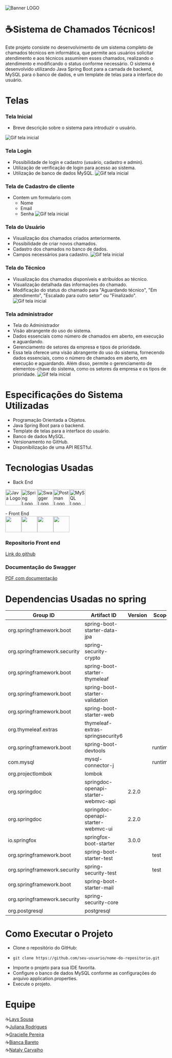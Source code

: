 ![Banner LOGO](https://i.imgur.com/9WAsKpZ.gif)

# ☕Sistema de Chamados Técnicos!

Este projeto consiste no desenvolvimento de um sistema completo de chamados técnicos em informática, que permite aos usuários solicitar atendimento e aos técnicos assumirem esses chamados, realizando o atendimento e modificando o status conforme necessário. O sistema é desenvolvido utilizando Java Spring Boot para a camada de backend, MySQL para o banco de dados, e um template de telas para a interface do usuário.

# Telas
### Tela Inicial
- Breve descrição sobre o sistema para introduzir o usuário.


![Gif tela inicial](https://i.imgur.com/wiu3kBx.png)

### Tela Login
- Possibilidade de login e cadastro (usuário, cadastro e admin).
- Utilização de verificação de login para acesso ao sistema.
- Utilização de banco de dados MySQL.
![Gif tela inicial](https://i.imgur.com/uj31mFP.png)

### Tela de Cadastro de cliente
- Contem um formulario com
  -  Nome
  -  Email
  -  Senha
  ![Gif tela inicial](https://i.imgur.com/kxOeUro.png)
### Tela do Usuário
- Visualização dos chamados criados anteriormente.
- Possibilidade de criar novos chamados.
- Cadastro dos chamados no banco de dados.
- Campos necessários para cadastro.
  ![Gif tela inicial](https://i.imgur.com/4fIMqUe.png)

### Tela do Técnico
- Visualização dos chamados disponíveis e atribuídos ao técnico.
- Visualização detalhada das informações do chamado.
- Modificação do status do chamado para "Aguardando técnico", "Em atendimento", "Escalado para outro setor" ou "Finalizado".
  ![Gif tela inicial](https://i.imgur.com/QutxQsO.png)

### Tela administrador 
- Tela do Administrador
- Visão abrangente do uso do sistema.
- Dados essenciais como número de chamados em aberto, em execução e aguardando.
- Gerenciamento de setores da empresa e tipos de prioridade.
- Essa tela oferece uma visão abrangente do uso do sistema, fornecendo dados
essenciais, como o número de chamados em aberto, em execução e
aguardando. Além disso, permite o gerenciamento de elementos-chave do
sistema, como os setores da empresa e os tipos de prioridade.
  ![Gif tela inicial](https://i.imgur.com/tSMgwkO.png)


# Especificações do Sistema Utilizadas
- Programação Orientada a Objetos.
- Java Spring Boot para o backend.
- Template de telas para a interface do usuário.
- Banco de dados MySQL.
- Versionamento no GitHub.
- Disponibilização de uma API RESTful.

# Tecnologias Usadas
- Back End
<div style="display: flex; align-items: center;">
  <img src="https://cdn.jsdelivr.net/gh/devicons/devicon@latest/icons/java/java-original.svg" alt="Java Logo" width="50" height="50"/>
  <img src="https://cdn.jsdelivr.net/gh/devicons/devicon@latest/icons/spring/spring-original.svg" alt="Spring Logo" width="50" height="50"/>
  <img src="https://cdn.jsdelivr.net/gh/devicons/devicon@latest/icons/swagger/swagger-original.svg" alt="Swagger Logo" width="50" height="50"/>
  <img src="https://cdn.jsdelivr.net/gh/devicons/devicon@latest/icons/postman/postman-original.svg" alt="Postman Logo" width="50" height="50"/>
  <img src="https://cdn.jsdelivr.net/gh/devicons/devicon@latest/icons/mysql/mysql-original.svg" alt="MySQL Logo" width="50" height="50"/>
</div>
<br>
- Front End
<div style="display: flex; align-items: center;">
<img src="https://cdn.jsdelivr.net/gh/devicons/devicon@latest/icons/angular/angular-original.svg" width="50" height="50"/><img src="https://cdn.jsdelivr.net/gh/devicons/devicon@latest/icons/html5/html5-original.svg" width="50" height="50"/><img src="https://cdn.jsdelivr.net/gh/devicons/devicon@latest/icons/css3/css3-original.svg" width="50" height="50"/><img src="https://cdn.jsdelivr.net/gh/devicons/devicon@latest/icons/bootstrap/bootstrap-original.svg" width="50" height="50"/>       
</div>

### Repositorio Front end
[Link do github](https://github.com/Nataly-Carvalho/CoffeDesck-front)

### Documentação do Swagger
[PDF com documentação](https://descomplica2-my.sharepoint.com/:b:/g/personal/nataly_2322956_aluno_faculdadedescomplica_com_br/Efaj8JCfFttJrcL6rchqPgABiVptaw_G01yZRySkR4KYPw?e=azQpaJ)

# Dependencias Usadas no spring
| **Group ID**                        | **Artifact ID**                              | **Version**  | **Scope**  | **Optional** |
|-------------------------------------|----------------------------------------------|--------------|------------|--------------|
| org.springframework.boot            | spring-boot-starter-data-jpa                 |              |            |              |
| org.springframework.security        | spring-security-crypto                       |              |            |              |
| org.springframework.boot            | spring-boot-starter-thymeleaf                |              |            |              |
| org.springframework.boot            | spring-boot-starter-validation               |              |            |              |
| org.springframework.boot            | spring-boot-starter-web                      |              |            |              |
| org.thymeleaf.extras                | thymeleaf-extras-springsecurity6             |              |            |              |
| org.springframework.boot            | spring-boot-devtools                         |              | runtime    | true         |
| com.mysql                           | mysql-connector-j                            |              | runtime    |              |
| org.projectlombok                   | lombok                                       |              |            | true         |
| org.springdoc                       | springdoc-openapi-starter-webmvc-api         | 2.2.0        |            |              |
| org.springdoc                       | springdoc-openapi-starter-webmvc-ui          | 2.2.0        |            |              |
| io.springfox                        | springfox-boot-starter                       | 3.0.0        |            |              |
| org.springframework.boot            | spring-boot-starter-test                     |              | test       |              |
| org.springframework.security        | spring-security-test                         |              | test       |              |
| org.springframework.boot            | spring-boot-starter-mail                     |              |            |              |
| org.springframework.security        | spring-security-core                         |              |            |              |
| org.postgresql                      | postgresql                                   |              |            |              |

# Como Executar o Projeto
- Clone o repositório do GitHub:
-     git clone https://github.com/seu-usuario/nome-do-repositorio.git
- Importe o projeto para sua IDE favorita.
- Configure o banco de dados MySQL conforme as configurações do arquivo application.properties.
- Execute o projeto.
# Equipe

☕[Lays Sousa](https://github.com/laregn)
<br>
☕[Juliana Rodrigues](https://github.com/jucrodrigues)
<br>
☕[Gracielle Pereira](https://github.com/Gracielle-Pereira)
<br>
☕[Bianca Bareto](https://github.com/BiancalBarreto)
<br>
☕[Nataly Carvalho](https://github.com/Nataly-Carvalho?tab=repositories)





